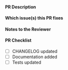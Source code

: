 <!--

CONTRIBUTORS GUIDE: https://github.com/grafana/agent/blob/main/docs/developer/contributing.md#updating-the-changelog

If this is your first PR or you have not contributed in a while, we recommend
taking the time to review the guide. It gives helpful instructions for
contributors around things like how to update the changelog.

-->

#### PR Description

#### Which issue(s) this PR fixes

<!-- Uncomment the following line if you want that GitHub issue gets automatically closed after merging the PR -->
<!-- Fixes #issue_id -->

#### Notes to the Reviewer

#### PR Checklist

- [ ] CHANGELOG updated
- [ ] Documentation added
- [ ] Tests updated
